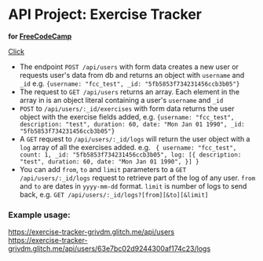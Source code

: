 # API Project: Exercise Tracker

__for [FreeCodeCamp](https://www.freecodecamp.org/learn/back-end-development-and-apis/back-end-development-and-apis-projects/exercise-tracker)__

[Click](https://exercise-tracker-grivdm.glitch.me/)

+ The endpoint ```POST /api/users``` with form data creates a new user or requests user's data from db and returns an object with ```username``` and ```_id``` e.g. ```{username: "fcc_test", _id: "5fb5853f734231456ccb3b05"}```
+ The request to ```GET /api/users``` returns an array. Each element in the array in is an object literal containing a user's ```username``` and ```_id```
+ ```POST``` to ```/api/users/:_id/exercises```  with form data returns the user object with the exercise fields added, e.g. ```{username: "fcc_test", description: "test", duration: 60, date: "Mon Jan 01 1990", _id: "5fb5853f734231456ccb3b05"}```
+ A ```GET``` request to ```/api/users/:_id/logs``` will return the user object with a ```log``` array of all the exercises added. e.g. ``` {
  username: "fcc_test",
  count: 1,
  _id: "5fb5853f734231456ccb3b05",
  log: [{
    description: "test",
    duration: 60,
    date: "Mon Jan 01 1990",
  }]
}```
+ You can add ```from```, ```to``` and ```limit``` parameters to a ```GET /api/users/:_id/logs``` request to retrieve part of the log of any user. ```from``` and ```to``` are dates in ```yyyy-mm-dd``` format. ```limit``` is number of logs to send back, e.g. ```GET /api/users/:_id/logs?[from][&to][&limit]```

 ### Example usage:
https://exercise-tracker-grivdm.glitch.me/api/users  
https://exercise-tracker-grivdm.glitch.me/api/users/63e7bc02d9244300af174c23/logs


